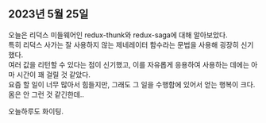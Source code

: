 ## **2023년 5월 25일**

오늘은 리덕스 미들웨어인 redux-thunk와 redux-saga에 대해 알아보았다.  
특히 리덕스 사가는 잘 사용하지 않는 제네레이터 함수라는 문법을 사용해 굉장히 신기했다.  
여러 값을 리턴할 수 있다는 점이 신기했고, 이를 자유롭게 응용하여 사용하는 데에는 아마 시간이 꽤 걸릴 것 같았다.  
요즘 할 일이 너무 많아서 힘들지만, 그래도 그 일을 수행함에 있어서 얻는 행복이 크다. 몸은 안 그런 것 같긴한데..

오늘하루도 화이팅.
